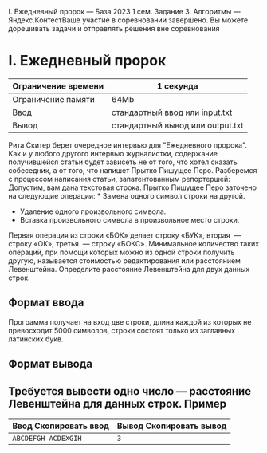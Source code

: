 I. Ежедневный пророк — База 2023 1 сем. Задание 3. Алгоритмы — Яндекс.КонтестВаше участие в соревновании завершено. Вы можете дорешивать задачи и отправлять решения вне соревнования

# I. Ежедневный пророк

| Ограничение времени | 1 секунда |
| --- | --- |
| Ограничение памяти | 64Mb |
| Ввод | стандартный ввод или input.txt |
| Вывод | стандартный вывод или output.txt |

Рита Скитер берет очередное интервью для "Ежедневного пророка". Как и у любого другого интервью журналистки, содержание получившейся
статьи будет зависеть не от того, что хотел сказать собеседник, а от того, что напишет Прытко Пишущее Перо. Разберемся с процессом
написания статьи, запатентованным репортершей:
Допустим, вам дана текстовая строка. Прытко Пишущее Перо заточено на следующие операции: * Замена одного символ строки на другой.

- Удаление одного произвольного символа.
- Вставка произвольного символа в произвольное место строки.

Первая операция из строки «БОК» делает строку «БУК», вторая  — строку «ОК», третья  —
строку «БОКС». Минимальное количество таких операций, при помощи которых можно из одной строки получить другую, называется
стоимостью редактирования или расстоянием Левенштейна. Определите расстояние Левенштейна для двух данных строк.

## Формат ввода

Программа получает на вход две строки, длина каждой из которых не превосходит 5000 символов, строки состоят
только из заглавных латинских букв.

## Формат вывода

## Требуется вывести одно число — расстояние Левенштейна для данных строк. Пример

| Ввод Скопировать ввод | Вывод Скопировать вывод |
| --- | --- |
| `ABCDEFGH ACDEXGIH ` | `3 ` |
